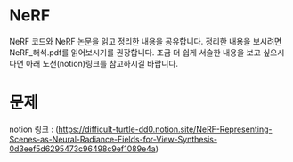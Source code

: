 # NeRF
NeRF 코드와 NeRF 논문을 읽고 정리한 내용을 공유합니다.
정리한 내용을 보시려면 NeRF_해석.pdf를 읽어보시기를 권장합니다.
조금 더 쉽게 서술한 내용을 보고 싶으시다면 아래 노션(notion)링크를 참고하시길 바랍니다.


# 문제
notion 링크 : (https://difficult-turtle-dd0.notion.site/NeRF-Representing-Scenes-as-Neural-Radiance-Fields-for-View-Synthesis-0d3eef5d6295473c96498c9ef1089e4a)
